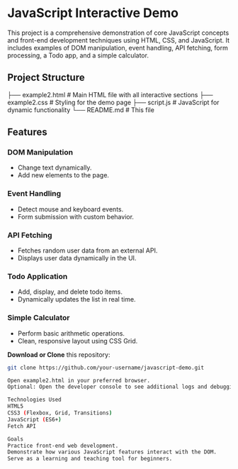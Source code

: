 # JavaScript Interactive Demo

This project is a comprehensive demonstration of core JavaScript concepts and front-end development techniques using HTML, CSS, and JavaScript. It includes examples of DOM manipulation, event handling, API fetching, form processing, a Todo app, and a simple calculator.

## Project Structure

├── example2.html # Main HTML file with all interactive sections
├── example2.css # Styling for the demo page 
├── script.js # JavaScript for dynamic functionality
└── README.md # This file


##  Features

### DOM Manipulation
- Change text dynamically.
- Add new elements to the page.

### Event Handling
- Detect mouse and keyboard events.
- Form submission with custom behavior.

### API Fetching
- Fetches random user data from an external API.
- Displays user data dynamically in the UI.

### Todo Application
- Add, display, and delete todo items.
- Dynamically updates the list in real time.

### Simple Calculator
- Perform basic arithmetic operations.
- Clean, responsive layout using CSS Grid.

**Download or Clone** this repository:
   ```bash
   git clone https://github.com/your-username/javascript-demo.git

Open example2.html in your preferred browser.
Optional: Open the developer console to see additional logs and debugging info.

Technologies Used
HTML5
CSS3 (Flexbox, Grid, Transitions)
JavaScript (ES6+)
Fetch API

Goals
Practice front-end web development.
Demonstrate how various JavaScript features interact with the DOM.
Serve as a learning and teaching tool for beginners.